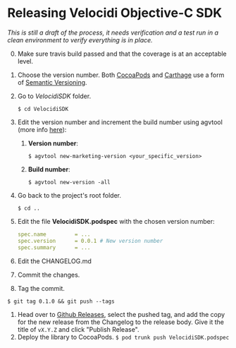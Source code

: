 # Releasing Velocidi Objective-C SDK

_This is still a draft of the process, it needs verification and a test run in a clean environment to verify everything is in place._

0. Make sure travis build passed and that the coverage is at an acceptable level.
1. Choose the version number. Both [CocoaPods](https://guides.cocoapods.org/making/making-a-cocoapod.html#cocoapods-versioning-specifics) and [Carthage](https://github.com/Carthage/Carthage/blob/master/Documentation/Artifacts.md#version-requirement) use a form of [Semantic Versioning](https://semver.org/).
1. Go to _VelocidiSDK_ folder.

    `$ cd VelocidiSDK`

1. Edit the version number and increment the build number using agvtool (more info [here](https://developer.apple.com/library/archive/qa/qa1827/_index.html)):
    1. __Version number__:

        `$ agvtool new-marketing-version <your_specific_version>`

    1. __Build number__:
    
        `$ agvtool new-version -all`

1. Go back to the project's root folder.

    `$ cd ..`

1. Edit the file __VelocidiSDK.podspec__ with the chosen version number:

    ```yaml
    spec.name         = ...
    spec.version      = 0.0.1 # New version number
    spec.summary      = ...
    ```

1. Edit the CHANGELOG.md
1. Commit the changes. 
1. Tag the commit.

`$ git tag 0.1.0 && git push --tags`

1. Head over to [Github Releases](https://github.com/velocidi/velocidi-ios-objc-sdk/releases), select the pushed tag, and add the copy for the new release from the Changelog to the release body. Give it the title of `vX.Y.Z` and click "Publish Release".
1. Deploy the library to CocoaPods. `$ pod trunk push VelocidiSDK.podspec`
